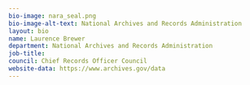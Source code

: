 ```yaml
---
bio-image: nara_seal.png
bio-image-alt-text: National Archives and Records Administration
layout: bio
name: Laurence Brewer
department: National Archives and Records Administration
job-title: 
council: Chief Records Officer Council
website-data: https://www.archives.gov/data
---
```

